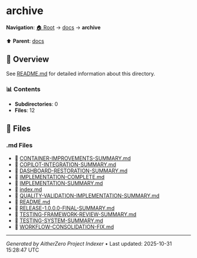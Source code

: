 # archive

**Navigation**: [🏠 Root](../../index.md) → [docs](../index.md) → **archive**

⬆️ **Parent**: [docs](../index.md)

## 📖 Overview

See [README.md](./README.md) for detailed information about this directory.

### 📊 Contents

- **Subdirectories**: 0
- **Files**: 12

## 📄 Files

### .md Files

- 📝 [CONTAINER-IMPROVEMENTS-SUMMARY.md](./CONTAINER-IMPROVEMENTS-SUMMARY.md)
- 📝 [COPILOT-INTEGRATION-SUMMARY.md](./COPILOT-INTEGRATION-SUMMARY.md)
- 📝 [DASHBOARD-RESTORATION-SUMMARY.md](./DASHBOARD-RESTORATION-SUMMARY.md)
- 📝 [IMPLEMENTATION-COMPLETE.md](./IMPLEMENTATION-COMPLETE.md)
- 📝 [IMPLEMENTATION-SUMMARY.md](./IMPLEMENTATION-SUMMARY.md)
- 📝 [index.md](./index.md)
- 📝 [QUALITY-VALIDATION-IMPLEMENTATION-SUMMARY.md](./QUALITY-VALIDATION-IMPLEMENTATION-SUMMARY.md)
- 📝 [README.md](./README.md)
- 📝 [RELEASE-1.0.0.0-FINAL-SUMMARY.md](./RELEASE-1.0.0.0-FINAL-SUMMARY.md)
- 📝 [TESTING-FRAMEWORK-REVIEW-SUMMARY.md](./TESTING-FRAMEWORK-REVIEW-SUMMARY.md)
- 📝 [TESTING-SYSTEM-SUMMARY.md](./TESTING-SYSTEM-SUMMARY.md)
- 📝 [WORKFLOW-CONSOLIDATION-FIX.md](./WORKFLOW-CONSOLIDATION-FIX.md)

---

*Generated by AitherZero Project Indexer* • Last updated: 2025-10-31 15:28:47 UTC

